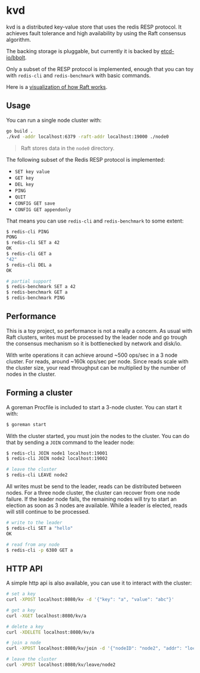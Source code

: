# kvd

kvd is a distributed key-value store that uses the redis RESP protocol.
It achieves fault tolerance and high availability by using the Raft consensus algorithm.

The backing storage is pluggable, but currently it is backed by [etcd-io/bbolt](https://github.com/etcd-io/bbolt).

Only a subset of the RESP protocol is implemented, enough that you can toy with `redis-cli` and `redis-benchmark` with basic commands.

Here is a [visualization of how Raft works](https://thesecretlivesofdata.com/raft/).

## Usage

You can run a single node cluster with:

```bash
go build .
./kvd -addr localhost:6379 -raft-addr localhost:19000 ./node0
```

> Raft stores data in the `node0` directory.

The following subset of the Redis RESP protocol is implemented:

- `SET key value`
- `GET key`
- `DEL key`
- `PING`
- `QUIT`
- `CONFIG GET save`
- `CONFIG GET appendonly`

That means you can use `redis-cli` and `redis-benchmark` to some extent:

```bash
$ redis-cli PING
PONG
$ redis-cli SET a 42
OK
$ redis-cli GET a
"42"
$ redis-cli DEL a
OK

# partial support
$ redis-benchmark SET a 42
$ redis-benchmark GET a
$ redis-benchmark PING
```

## Performance

This is a toy project, so performance is not a really a concern.  As usual with Raft clusters, writes must be processed by the leader node and go trough the consensus mechanism so it is bottlenecked by network and disk/io.

With write operations it can achieve around ~500 ops/sec in a 3 node cluster. For reads, around ~160k ops/sec per node. Since reads scale with the cluster size, your read throughput can be multiplied by the number of nodes in the cluster.

## Forming a cluster

A goreman Procfile is included to start a 3-node cluster. You can start it with:

```bash
$ goreman start
```

With the cluster started, you must join the nodes to the cluster. You can do that by sending a `JOIN` command to the leader node:

```bash
$ redis-cli JOIN node1 localhost:19001
$ redis-cli JOIN node2 localhost:19002

# leave the cluster
$ redis-cli LEAVE node2
```

All writes must be send to the leader, reads can be distributed between
nodes. For a three node cluster, the cluster can recover from one node
failure. If the leader node fails, the remaining nodes
will try to start an election as soon as 3 nodes are available. While a leader is elected, reads will still
continue to be processed.

```bash
# write to the leader
$ redis-cli SET a "hello"
OK

# read from any node
$ redis-cli -p 6380 GET a
```

## HTTP API

A simple http api is also available, you can use it to interact with the cluster:

```bash
# set a key
curl -XPOST localhost:8080/kv -d '{"key": "a", "value": "abc"}'

# get a key
curl -XGET localhost:8080/kv/a

# delete a key
curl -XDELETE localhost:8080/kv/a

# join a node
curl -XPOST localhost:8080/kv/join -d '{"nodeID": "node2", "addr": "localhost:19002"}'

# leave the cluster
curl -XPOST localhost:8080/kv/leave/node2
```
